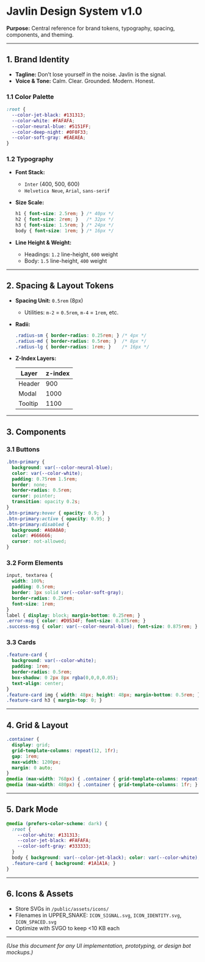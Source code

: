 # Javlin Design System v1.0

**Purpose:** Central reference for brand tokens, typography, spacing, components, and theming.

---

## 1. Brand Identity

* **Tagline:** Don’t lose yourself in the noise. Javlin is the signal.
* **Voice & Tone:** Calm. Clear. Grounded. Modern. Honest.

### 1.1 Color Palette

```css
:root {
  --color-jet-black: #131313;
  --color-white: #FAFAFA;
  --color-neural-blue: #5151FF;
  --color-deep-night: #0F0F33;
  --color-soft-gray: #EAEAEA;
}
```

### 1.2 Typography

* **Font Stack:**

  * `Inter` (400, 500, 600)
  * `Helvetica Neue`, `Arial`, `sans-serif`
* **Size Scale:**

  ```css
  h1 { font-size: 2.5rem; } /* 40px */
  h2 { font-size: 2rem; }   /* 32px */
  h3 { font-size: 1.5rem; } /* 24px */
  body { font-size: 1rem; } /* 16px */
  ```
* **Line Height & Weight:**

  * Headings: `1.2` line-height, `600` weight
  * Body: `1.5` line-height, `400` weight

---

## 2. Spacing & Layout Tokens

* **Spacing Unit:** `0.5rem` (8px)

  * Utilities: `m-2` = `0.5rem`, `m-4` = `1rem`, etc.
* **Radii:**

  ```css
  .radius-sm { border-radius: 0.25rem; } /* 4px */
  .radius-md { border-radius: 0.5rem; }  /* 8px */
  .radius-lg { border-radius: 1rem; }    /* 16px */
  ```
* **Z-Index Layers:**

  | Layer   | z-index |
  | ------- | ------- |
  | Header  | 900     |
  | Modal   | 1000    |
  | Tooltip | 1100    |

---

## 3. Components

### 3.1 Buttons

```css
.btn-primary {
  background: var(--color-neural-blue);
  color: var(--color-white);
  padding: 0.75rem 1.5rem;
  border: none;
  border-radius: 0.5rem;
  cursor: pointer;
  transition: opacity 0.2s;
}
.btn-primary:hover { opacity: 0.9; }
.btn-primary:active { opacity: 0.95; }
.btn-primary:disabled {
  background: #A0A0A0;
  color: #666666;
  cursor: not-allowed;
}
```

### 3.2 Form Elements

```css
input, textarea {
  width: 100%;
  padding: 0.5rem;
  border: 1px solid var(--color-soft-gray);
  border-radius: 0.25rem;
  font-size: 1rem;
}
label { display: block; margin-bottom: 0.25rem; }
.error-msg { color: #D9534F; font-size: 0.875rem; }
.success-msg { color: var(--color-neural-blue); font-size: 0.875rem; }
```

### 3.3 Cards

```css
.feature-card {
  background: var(--color-white);
  padding: 1rem;
  border-radius: 0.5rem;
  box-shadow: 0 2px 8px rgba(0,0,0,0.05);
  text-align: center;
}
.feature-card img { width: 48px; height: 48px; margin-bottom: 0.5rem; }
.feature-card h3 { margin-top: 0; }
```

---

## 4. Grid & Layout

```css
.container {
  display: grid;
  grid-template-columns: repeat(12, 1fr);
  gap: 1rem;
  max-width: 1200px;
  margin: 0 auto;
}
@media (max-width: 768px) { .container { grid-template-columns: repeat(6, 1fr); } }
@media (max-width: 480px) { .container { grid-template-columns: 1fr; } }
```

---

## 5. Dark Mode

```css
@media (prefers-color-scheme: dark) {
  :root {
    --color-white: #131313;
    --color-jet-black: #FAFAFA;
    --color-soft-gray: #333333;
  }
  body { background: var(--color-jet-black); color: var(--color-white); }
  .feature-card { background: #1A1A1A; }
}
```

---

## 6. Icons & Assets

* Store SVGs in `/public/assets/icons/`
* Filenames in UPPER\_SNAKE: `ICON_SIGNAL.svg`, `ICON_IDENTITY.svg`, `ICON_SPACED.svg`
* Optimize with SVGO to keep <10 KB each

---

*(Use this document for any UI implementation, prototyping, or design bot mockups.)*

